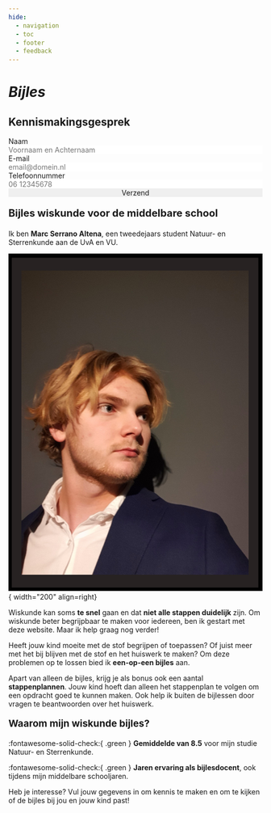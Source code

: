 ```yaml
---
hide:
  - navigation
  - toc
  - footer
  - feedback
---
```


# *Bijles*

<div class="form-container">
  <h2 class="form-title">Kennismakingsgesprek</h2>
  <form id="fs-frm" name="registratie-formulier" accept-charset="utf-8" action="https://formspree.io/f/mbjnoanw" method="post">
    <fieldset id="fs-frm-inputs">
      <label for="full-name">Naam</label>
      <input type="text" name="name" id="full-name" placeholder="Voornaam en Achternaam" required="" fdprocessedid="3ln1lj">
      <label for="email-address">E-mail</label>
      <input type="email" name="_replyto" id="email-address" placeholder="email@domein.nl" required="" fdprocessedid="w2s8ja">
      <label for="phone-number">Telefoonnummer</label>
      <input type="tel" name="phone" id="phone-number" placeholder="06 12345678" required="" fdprocessedid="r39vu">
      <input type="hidden" name="_subject" id="email-subject" value="Registratieformulier Inzending">
    </fieldset>
    <input type="submit" value="Verzend" fdprocessedid="626xzu">
  </form>
</div>  
<style>
/* reset */
#fs-frm input,
#fs-frm select,
#fs-frm textarea,
#fs-frm fieldset,
#fs-frm optgroup,
#fs-frm #card-element:disabled {
  font-family: inherit;
  font-size: 100%;
  color: inherit;
  border: none;
  border-radius: 0;
  display: block;
  width: 100%;
  padding: 0;
  margin: 0;
  -webkit-appearance: none;
  -moz-appearance: none;
}

#fs-frm label,
#fs-frm legend,
#fs-frm ::placeholder {
  font-size: .825rem;
  margin-bottom: .5rem;
  padding-top: .2rem;
  display: flex;
  align-items: baseline;
}

/* border, padding, margin, width */
#fs-frm input,
#fs-frm select,
#fs-frm textarea,
#fs-frm #card-element {
  border: 1px solid rgba(0, 0, 0, 0.2);
  background-color: rgba(230, 230, 230, 0.9);
  padding: .75em 1rem;
  margin-bottom: 1.5rem;
}

#fs-frm input:focus,
#fs-frm select:focus,
#fs-frm textarea:focus {
  background-color: white;
  outline-style: solid;
  outline-width: thin;
  outline-color: gray;
  outline-offset: -1px;
}

#fs-frm [type="text"],
#fs-frm [type="email"],
#fs-frm [type="password"],
#fs-frm textarea, /* Fix: Include textarea for notes */
#fs-frm [type="number"] {
  width: 100%;
  color: black; /* Set text color to black for input fields */
}

#fs-frm [type="button"],
#fs-frm [type="submit"],
#fs-frm [type="reset"] {
  width: auto;
  cursor: pointer;
  -webkit-appearance: button;
  -moz-appearance: button;
  appearance: button;
  color: white; /* Set text color to white for button text */
  background-color: rgb(6, 143, 115); /* Set background color to teal for the button */
  border: none;
  padding: .75em 1rem;
}

#fs-frm [type="button"]:focus,
#fs-frm [type="submit"]:focus,
#fs-frm [type="reset"]:focus {
  outline: none;
}

#fs-frm [type="submit"],
#fs-frm [type="reset"] {
  margin-bottom: 0;
}

#fs-frm [type="submit"],
#fs-frm [type="reset"] {
  margin-bottom: 0;
  transition: background-color 0.3s ease; /* Add transition for smooth color change */
}

#fs-frm [type="submit"]:hover,
#fs-frm [type="reset"]:hover {
  background-color: rgb(6, 170, 140); /* Set the highlight color when hovering */
}

#fs-frm input[type="tel"] {
  width: 100%;
  color: black; /* Set text color to black for phone number input */
}

#fs-frm select {
  text-transform: none;
}

#fs-frm [type="checkbox"] {
  -webkit-appearance: checkbox;
  -moz-appearance: checkbox;
  appearance: checkbox;
  display: inline-block;
  width: auto;
  margin: 0 .5em 0 0 !important;
}

#fs-frm [type="radio"] {
  -webkit-appearance: radio;
  -moz-appearance: radio;
  appearance: radio;
}

/* address, locale */
#fs-frm fieldset.locale input[name="city"],
#fs-frm fieldset.locale select[name="state"],
#fs-frm fieldset.locale input[name="postal-code"] {
  display: inline;
}

#fs-frm fieldset.locale input[name="city"] {
  width: 52%;
}

#fs-frm fieldset.locale select[name="state"],
#fs-frm fieldset.locale input[name="postal-code"] {
  width: 20%;
}

#fs-frm fieldset.locale input[name="city"],
#fs-frm fieldset.locale select[name="state"] {
  margin-right: 3%;
}

/* Disable Chrome Autofill styling */
#fs-frm input:-webkit-autofill,
#fs-frm textarea:-webkit-autofill,
#fs-frm select:-webkit-autofill {
    -webkit-box-shadow: 0 0 0 1000px white inset !important; /* Override default blue background */
    -webkit-text-fill-color: black !important; /* Override default black text color */
}

.form-container {
  float: right; /* Float the container to the right */
  max-width: 400px;
  margin: 0 0 20px 20px; /* Add margin for spacing */
  padding: 20px;
  border: 1px solid rgb(125, 125, 125);
  border-radius: 8px;
}

.form-container h2 {
  color: white; /* Set the text color of the title to red */
  font-size: 1.2rem;
  font-weight: bold; /* Add this line to make the title bold */
  margin: 0 0 20px 0;
}

</style>

**<p style="text-align: left;font-size:20px;">Bijles wiskunde voor de middelbare school</p>**

Ik ben **Marc Serrano Altena**, een tweedejaars student Natuur- en Sterrenkunde aan de UvA en VU.

![Foto Marc Serrano Altena](assets/images/general/Marc_Serrano_Altena_photo.png){ width="200" align=right}

Wiskunde kan soms **te snel** gaan en dat **niet alle stappen duidelijk** zijn. Om wiskunde beter begrijpbaar te maken voor iedereen, ben ik gestart met deze website. Maar ik help graag nog verder!

Heeft jouw kind moeite met de stof begrijpen of toepassen? Of juist meer met het bij blijven met de stof en het huiswerk te maken? Om deze problemen op te lossen bied ik **een-op-een bijles** aan. 

Apart van alleen de bijles, krijg je als bonus ook een aantal **stappenplannen**. Jouw kind hoeft dan alleen het stappenplan te volgen om een opdracht goed te kunnen maken. Ook help ik buiten de bijlessen door vragen te beantwoorden over het huiswerk. 

<!-- De **eerste 5 leerlingen help ik volledig gratis**. En ik garandeer dat jouw kind voor de volgende toets **2 cijferpunten hoger** haalt dan zijn of haar gemiddelde. En anders dan blijf ik volledig gratis doorgaan met de bijles totdat het wel lukt. De eerste **drie plekken zijn al gevult**, dus ik help nu **nog maar 2 leerlingen gratis** voordat de prijs omhoog gaat.  -->


<!-- 
Woon jij in Zaandam en heb jij moeite met wiskunde op de middelbare school? Misschien dat de stof te snel gaat of juist dat de uitleg vaag is? 

Dit kan er voor zorgen dat je blijft zitten, maar ook dat je later minder kunt verdienen. Gemiddeld kan dit €20 000  per jaar minder zijn. 

Op je hele leven verdien je dan in totaal €800 000 minder. En dit zou echt zonde zijn, vooral wanneer er een oplossing voor is. 

Met de Gratis 6-Weken Twee-Punten-Hoger Training kan jij twee cijferpunten hoger halen voor de volgende toets. En niet alleen dat, voor de eerste 5 mensen is dit volledig gratis. Er zijn nog twee plekken beschikbaar, dus heb je interesse? Stuur dan een bericht naar: 

0638391419
 -->

**<p style="text-align: left;font-size:19px;">Waarom mijn wiskunde bijles?</p>**

:fontawesome-solid-check:{ .green }  **Gemiddelde van 8.5** voor mijn studie Natuur- en Sterrenkunde.

:fontawesome-solid-check:{ .green }  **Jaren ervaring als bijlesdocent**, ook tijdens mijn middelbare schooljaren.

Heb je interesse? Vul jouw gegevens in om kennis te maken en om te kijken of de bijles bij jou en jouw kind past!